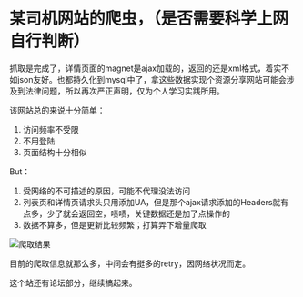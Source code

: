 # 某司机网站的爬虫，（是否需要科学上网自行判断）

抓取是完成了，详情页面的magnet是ajax加载的，返回的还是xml格式，着实不如json友好。也都持久化到mysql中了，拿这些数据实现个资源分享网站可能会涉及到法律问题，所以再次严正声明，仅为个人学习实践所用。

该网站总的来说十分简单：
1. 访问频率不受限
2. 不用登陆
3. 页面结构十分相似


But：
1. 受网络的不可描述的原因，可能不代理没法访问
2. 列表页和详情页请求头只用添加UA，但是那个ajax请求添加的Headers就有点多，少了就会返回空，啧啧，关键数据还是加了点操作的
3. 数据不算多，但是更新比较频繁；打算弄下增量爬取

![爬取结果](https://user-images.githubusercontent.com/40299549/111987756-8fb86800-8b4a-11eb-98e8-96bd734a2ea3.png)

目前的爬取信息就那么多，中间会有挺多的retry，因网络状况而定。

这个站还有论坛部分，继续搞起来。
